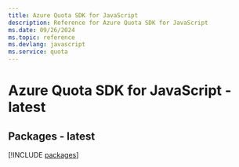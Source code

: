 ```yaml
---
title: Azure Quota SDK for JavaScript
description: Reference for Azure Quota SDK for JavaScript
ms.date: 09/26/2024
ms.topic: reference
ms.devlang: javascript
ms.service: quota
---
```

# Azure Quota SDK for JavaScript - latest
## Packages - latest
[!INCLUDE [packages](quota-index.md)]